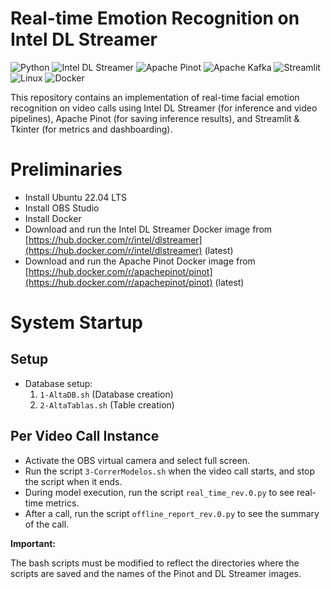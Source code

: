 # Real-time Emotion Recognition on Intel DL Streamer

![Python](https://img.shields.io/badge/python-3670A0?style=for-the-badge&logo=python&logoColor=ffdd54)
![Intel DL Streamer](https://img.shields.io/badge/Intel%20DL%20Streamer-%23d9ead3.svg?style=for-the-badge&logo=intel&logoColor=blue)
![Apache Pinot](https://img.shields.io/badge/Apache%20Pinot-green.svg?style=for-the-badge&logo=apache&logoColor=white)
![Apache Kafka](https://img.shields.io/badge/Apache%20kafka-%23FF6F00.svg?style=for-the-badge&logo=apachekafka&logoColor=white)
![Streamlit](https://img.shields.io/badge/Streamlit-017CEE?style=for-the-badge&logo=streamlit&logoColor=#FF4B4B)
![Linux](https://img.shields.io/badge/Linux-grey?style=for-the-badge&logo=ubuntu&logoColor=white)
![Docker](https://img.shields.io/badge/Docker-%23150458.svg?style=for-the-badge&logo=docker&logoColor=white)


This repository contains an implementation of real-time facial emotion recognition on video calls using Intel DL Streamer (for inference and video pipelines), Apache Pinot (for saving inference results), and Streamlit & Tkinter (for metrics and dashboarding).

# Preliminaries

* Install Ubuntu 22.04 LTS
* Install OBS Studio
* Install Docker
* Download and run the Intel DL Streamer Docker image from [https://hub.docker.com/r/intel/dlstreamer](https://hub.docker.com/r/intel/dlstreamer) (latest)
* Download and run the Apache Pinot Docker image from [https://hub.docker.com/r/apachepinot/pinot](https://hub.docker.com/r/apachepinot/pinot) (latest)

# System Startup

## Setup

* Database setup:
    1.  `1-AltaDB.sh` (Database creation)
    2.  `2-AltaTablas.sh` (Table creation)

## Per Video Call Instance

* Activate the OBS virtual camera and select full screen.
* Run the script `3-CorrerModelos.sh` when the video call starts, and stop the script when it ends.
* During model execution, run the script `real_time_rev.0.py` to see real-time metrics.
* After a call, run the script `offline_report_rev.0.py` to see the summary of the call.

**Important:**

The bash scripts must be modified to reflect the directories where the scripts are saved and the names of the Pinot and DL Streamer images.


